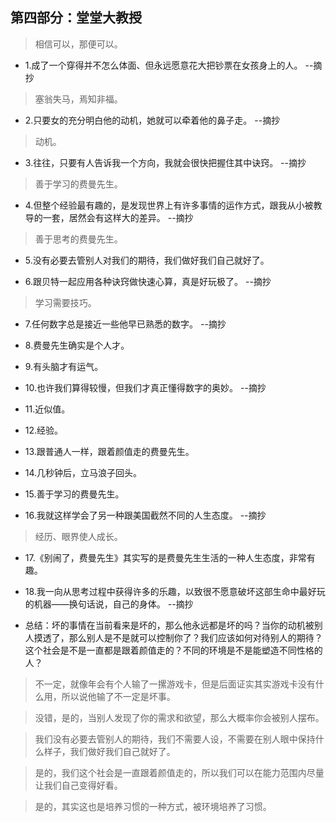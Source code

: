 ## 第四部分：堂堂大教授

>相信可以，那便可以。  

- 1.成了一个穿得并不怎么体面、但永远愿意花大把钞票在女孩身上的人。 --摘抄

>塞翁失马，焉知非福。

- 2.只要女的充分明白他的动机，她就可以牵着他的鼻子走。 --摘抄

>动机。

- 3.往往，只要有人告诉我一个方向，我就会很快把握住其中诀窍。 --摘抄

>善于学习的费曼先生。

- 4.但整个经验最有趣的，是发现世界上有许多事情的运作方式，跟我从小被教导的一套，居然会有这样大的差异。 --摘抄

>善于思考的费曼先生。

- 5.没有必要去管别人对我们的期待，我们做好我们自己就好了。

- 6.跟贝特一起应用各种诀窍做快速心算，真是好玩极了。 --摘抄

>学习需要技巧。

- 7.任何数字总是接近一些他早已熟悉的数字。 --摘抄

- 8.费曼先生确实是个人才。

- 9.有头脑才有运气。

- 10.也许我们算得较慢，但我们才真正懂得数字的奥妙。 --摘抄

- 11.近似值。

- 12.经验。

- 13.跟普通人一样，跟着颜值走的费曼先生。

- 14.几秒钟后，立马浪子回头。

- 15.善于学习的费曼先生。

- 16.我就这样学会了另一种跟美国截然不同的人生态度。 --摘抄

>经历、眼界使人成长。

- 17.《别闹了，费曼先生》其实写的是费曼先生生活的一种人生态度，非常有趣。

- 18.我一向从思考过程中获得许多的乐趣，以致很不愿意破坏这部生命中最好玩的机器——换句话说，自己的身体。 --摘抄

- 总结：坏的事情在当前看来是坏的，那么他永远都是坏的吗？当你的动机被别人摸透了，那么别人是不是就可以控制你了？我们应该如何对待别人的期待？这个社会是不是一直都是跟着颜值走的？不同的环境是不是能塑造不同性格的人？

>不一定，就像年会有个人输了一摞游戏卡，但是后面证实其实游戏卡没有什么用，所以说他输了不一定是坏事。

>没错，是的，当别人发现了你的需求和欲望，那么大概率你会被别人摆布。

>我们没有必要去管别人的期待，我们不需要人设，不需要在别人眼中保持什么样子，我们做好我们自己就好了。

>是的，我们这个社会是一直跟着颜值走的，所以我们可以在能力范围内尽量让我们自己变得好看。

>是的，其实这也是培养习惯的一种方式，被环境培养了习惯。
